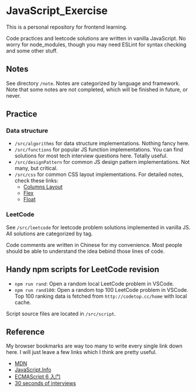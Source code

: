 # JavaScript_Exercise
This is a personal repository for frontend learning. 

Code practices and leetcode solutions are written in vanilla JavaScript. No worry for node_modules, though you may need ESLint for syntax checking and some other stuff.

## Notes
See directory `/note`. Notes are categorized by language and framework. Note that some notes are not completed, which will be finished in future, or never.

## Practice
### Data structure
- `/src/algorithms` for data structure implementations. Nothing fancy here.
- `/src/functions` for popular JS function implementations. You can find solutions for most tech interview questions here. Totally useful.
- `/src/designPattern` for common JS design pattern implementations. Not many, but critical.
- `/src/css` for common CSS layout implementations. For detailed notes, check these links: 
    - [Columns Layout](note/css/Columns_Layout.md)
    - [Flex](note/css/Flex.md)
    - [Float](note/css/Float.md)

### LeetCode
See `/src/leetcode` for leetcode problem solutions implemented in vanilla JS. All solutions are categorized by tag.

Code comments are written in Chinese for my convenience. Most people should be able to understand the idea bebind those lines of code.

## Handy npm scripts for LeetCode revision
- `npm run rand`: Open a random local LeetCode problem in VSCode.
- `npm run rand100`: Open a random top 100 LeetCode problem in VSCode. Top 100 ranking data is fetched from `http://codetop.cc/home` with local cache.

Script source files are located in `/src/script`.

## Reference
My browser bookmarks are way too many to write every single link down here. I will just leave a few links which I think are pretty useful.

- [MDN](https://developer.mozilla.org/)
- [JavaScript.Info](https://zh.javascript.info/)
- [ECMAScript 6 入门](https://es6.ruanyifeng.com/)
- [30 seconds of interviews](https://30secondsofinterviews.org/)
